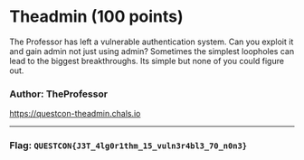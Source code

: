 <h1>Theadmin (100 points)</h1>
<p>The Professor has left a vulnerable authentication system. Can you exploit it and gain admin not just using admin? Sometimes the simplest loopholes can lead to the biggest breakthroughs. Its simple but none of you could figure out.</p>
<h3>Author: <b>TheProfessor </b></h3>
<a href="https://questcon-theadmin.chals.io">https://questcon-theadmin.chals.io</a>
<hr>

<h3>Flag: <code>QUESTCON{J3T_4lg0r1thm_15_vuln3r4bl3_70_n0n3}</code></h3>
